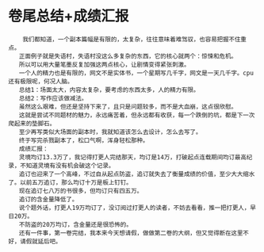 # 卷尾总结+成绩汇报
        我们都知道，一个副本篇幅是有限的，太复杂，往往意味着难驾驭，也容易把握不住重点。
       正面例子就是失语村，失语村没这么多复杂的东西，它的核心就两个：惊悚和危机。
       所以可以用大量笔墨反复加强这两点核心，让剧情变得紧张刺激。
       一个人的精力也是有限的，网文不是实体书，一个星期写几千字，网文是一天几千字。cpu还有极限呢，何况人脑。
       总结1：场面太大，内容太复杂，要考虑的东西太多，人的精力有限。
       总结2：写作应该做减法。
       虽然这么艰难，但还是坚持下来了，且只是问题较多，而不是大血崩，这点很欣慰。
       这就是尝试不同题材的魅力，永远痛苦着，但永远都有收获，每一个跌倒的坑，都是下一次爬起来的垫脚石。
       至少再写类似大场面的副本时，我就知道该怎么去设计，怎么去写了。
       终于写完杀戮副本了，松口气啊，浑身轻松那种。
       成绩汇报：
       灵境均订13.3万了，我记得打更人完结那天，均订是14万，打破起点连载期间均订最高纪录，不知道灵境有没有机会破这个记录。
       追订也迎来了一个高峰，不过自从起点防盗，追订就失去了衡量成绩的价值，至少大大缩水了。以前五万追订，那么均订十万是板上钉钉。
       现在追订七八万的书很多，但均订只有四五万。
       追订的含金量降低了。
       说个题外话，打更人19万均订了，没订阅过打更人的读者，不妨去看看，推一把打更人，早日20万。
       不防盗的20万均订，含金量还是很恐怖的。
       还有一件事，第一卷完结，我本来今天想请假，做做第二卷的大纲，但又觉得断在这里不好，请假就延后吧。